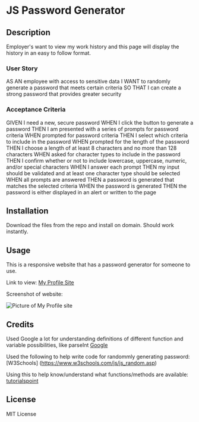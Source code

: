 # JS Password Generator

## Description

Employer's want to view my work history and this page will display the history in an easy to follow format.

### User Story

AS AN employee with access to sensitive data
I WANT to randomly generate a password that meets certain criteria
SO THAT I can create a strong password that provides greater security

### Acceptance Criteria

GIVEN I need a new, secure password
WHEN I click the button to generate a password
THEN I am presented with a series of prompts for password criteria
WHEN prompted for password criteria
THEN I select which criteria to include in the password
WHEN prompted for the length of the password
THEN I choose a length of at least 8 characters and no more than 128 characters
WHEN asked for character types to include in the password
THEN I confirm whether or not to include lowercase, uppercase, numeric, and/or special characters
WHEN I answer each prompt
THEN my input should be validated and at least one character type should be selected
WHEN all prompts are answered
THEN a password is generated that matches the selected criteria
WHEN the password is generated
THEN the password is either displayed in an alert or written to the page

## Installation

Download the files from the repo and install on domain. Should work instantly.

## Usage

This is a responsive website that has a password generator for someone to use.

Link to view: [My Profile Site](https://pgold762.github.io/mod2-profile/)

Screenshot of website: 

![Picture of My Profile site](./assets/images/screenshot-project2.png "My Profile Site")

## Credits

Used Google a lot for understanding definitions of different function and variable possibilities, like parseInt [Google](https://www.google.com/search?q=what+does+parseint+mean+in+js&rlz=1C1RXQR_enUS992US992&oq=&aqs=chrome.0.35i39i362l8.105735j0j7&sourceid=chrome&ie=UTF-8)

Used the following to help write code for randommly generating password: [W3Schools] (https://www.w3schools.com/js/js_random.asp)

Using this to help know/understand what functions/methods are available: [tutorialspoint](https://www.tutorialspoint.com/javascript/javascript_builtin_functions.htm)



## License

MIT License
